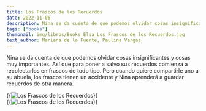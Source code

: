 ```yaml
---
title: Los Frascos de los Recuerdos
date: 2022-11-06
description: Nina se da cuenta de que podemos olvidar cosas insignificantes y cosas muy importantes.
tags: ["books"]
thumbnail: img/libros/Books_Elsa_Los Frascos de los Recuerdos.jpg
text_author: Mariana de la Fuente, Paulina Vargas
---
```


Nina se da cuenta de que podemos olvidar cosas insignificantes y cosas muy importantes. Así que para poner a salvo sus recuerdos comienza a recolectarlos en frascos de todo tipo. Pero cuando quiere compartirle uno a su abuela, los frascos tienen un accidente y Nina aprenderá a guardar recuerdos de otra manera.

{{<image class="rounded" src="img/libros/6_Book_Los Frascos.jpg" alt="Los Frascos de los Recuerdos">}}
<br>
{{<image class="rounded" src="img/libros/Books_Elsa_Frascos Recuerdos_2.jpg" alt="Los Frascos de los Recuerdos">}}

